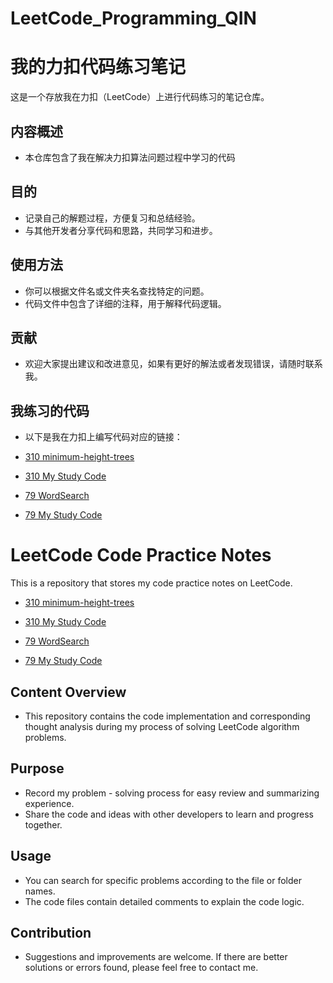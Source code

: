 # LeetCode_Programming_QIN

# 我的力扣代码练习笔记

这是一个存放我在力扣（LeetCode）上进行代码练习的笔记仓库。

## 内容概述
- 本仓库包含了我在解决力扣算法问题过程中学习的代码
  
## 目的
- 记录自己的解题过程，方便复习和总结经验。
- 与其他开发者分享代码和思路，共同学习和进步。

## 使用方法
- 你可以根据文件名或文件夹名查找特定的问题。
- 代码文件中包含了详细的注释，用于解释代码逻辑。

## 贡献
- 欢迎大家提出建议和改进意见，如果有更好的解法或者发现错误，请随时联系我。

## 我练习的代码
- 以下是我在力扣上编写代码对应的链接：

- [310 minimum-height-trees](https://leetcode.cn/problems/minimum-height-trees/)
- [310 My Study Code](https://leetcode.cn/submissions/detail/579052534/)

- [79 WordSearch](https://leetcode.cn/problems/minimum-height-trees/)
- [79 My Study Code](https://leetcode.cn/submissions/detail/579032602/)

  
# LeetCode Code Practice Notes

This is a repository that stores my code practice notes on LeetCode.

- [310 minimum-height-trees](https://leetcode.cn/problems/minimum-height-trees/)
- [310 My Study Code](https://leetcode.cn/submissions/detail/579052534/)

- [79 WordSearch](https://leetcode.cn/problems/minimum-height-trees/)
- [79 My Study Code](https://leetcode.cn/submissions/detail/579032602/)

## Content Overview
- This repository contains the code implementation and corresponding thought analysis during my process of solving LeetCode algorithm problems.

## Purpose
- Record my problem - solving process for easy review and summarizing experience.
- Share the code and ideas with other developers to learn and progress together.

## Usage
- You can search for specific problems according to the file or folder names.
- The code files contain detailed comments to explain the code logic.

## Contribution
- Suggestions and improvements are welcome. If there are better solutions or errors found, please feel free to contact me.
